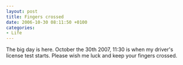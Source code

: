 ```yaml
---
layout: post
title: Fingers crossed
date: 2006-10-30 08:11:50 +0100
categories:
- Life
---
```

The big day is here. October the 30th 2007, 11:30 is when my driver's license test starts. Please wish me luck and keep your fingers crossed.

